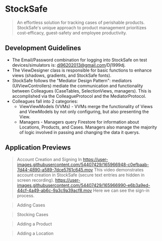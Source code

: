 # StockSafe
> An effortless solution for tracking cases of perishable products. StockSafe's unique approach to product management prioritizes cost-efficacy, guest-safety and employee productivity.

## Development Guidelines
* The Email/Password combination for logging into StockSafe on test devices/simulators is: dj96202013@gmail.com/Dj1999dj.
* The ViewDesigner class is responsible for basic functions to enhance views (shadows, gradients, and StockSafe fonts).
* StockSafe follows the "Mediator Design Pattern": mediators (UIViewControllers) mediate the communication and functionality between Colleagues (CaseTables, SelectionViews, managers). This is accomplished via the ColleagueProtocol and the MediatorProtocol.
* Colleagues fall into 2 categories:
  * ViewViewModels (VVMs) - VVMs merge the functionality of Views and ViewModels by not only configuring, but also presenting the View.
  * Managers - Managers query Firestore for information about Locations, Products, and Cases. Managers also manage the majority of logic involved in passing and changing the data it querys.

## Application Previews
> Account Creation and Signing In
https://user-images.githubusercontent.com/54407429/165966948-c0efbaab-7d44-4890-a589-7dce5761c645.mov
This video demonstrates account creation in StockSafe (secure text entries are hidden in screen recording).
https://user-images.githubusercontent.com/54407429/165966990-e6b3a9ed-44cf-4a49-ab6c-9a3c9a39acf8.mov
Here we can see the sign-in process.

> Adding Cases

> Stocking Cases

> Adding a Product

> Adding a Location
